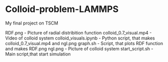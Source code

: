 # Colloid-problem-LAMMPS
My final project on TSCM


RDF.png - Picture of radial distribition function
colloid_0.7_visual.mp4 - Video of colloid system
colloid_visuals.ipynb - Python script, that makes colloid_0.7_visual.mp4 and ngl.png
graph.sh - Script, that plots RDF function and makes RDF.png
ngl.png - Picture of colloid system
start_script.sh - Main script,that start simulation
